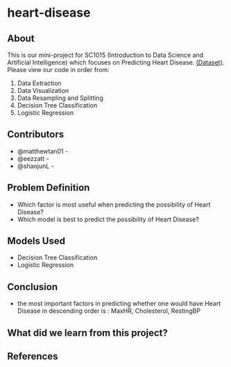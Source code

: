# heart-disease
## About
This is our mini-project for SC1015 (Introduction to Data Science and Artificial Intelligence) which focuses on Predicting Heart Disease. [(Dataset)](heart-disease/blob/main/heart.csv). 
Please view our code in order from:
1. Data Extraction
2. Data Visualization
3. Data Resampling and Splitting
4. Decision Tree Classification
5. Logistic Regression

## Contributors
* @matthewtan01 -
* @eezzatt -
* @shaojunL -

## Problem Definition
* Which factor is most useful when predicting the possibility of Heart Disease?
* Which model is best to predict the possibility of Heart Disease?

## Models Used
* Decision Tree Classification
* Logistic Regression

## Conclusion
*  the most important factors in predicting whether one would have Heart Disease in descending order is : MaxHR, Cholesterol, RestingBP

## What did we learn from this project?

## References
